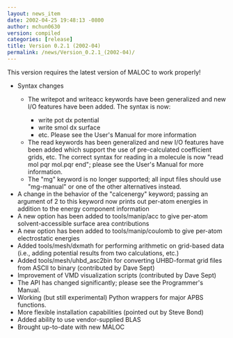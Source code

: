 ```yaml
---
layout: news_item
date: 2002-04-25 19:48:13 -0800
author: mchun0630
version: compiled
categories: [release]
title: Version 0.2.1 (2002-04)
permalink: /news/Version_0.2.1_(2002-04)/
---
```




This version requires the latest version of MALOC to work properly!
<ul>
<li>Syntax changes</li>
	<ul>
	<li>The writepot and writeacc keywords have been generalized and new I/O features have been added.  The syntax is now:</li>
		<ul>
		<li>write pot dx potential</li>
		<li>write smol dx surface</li>
		<li>etc.  Please see the User's Manual for more information</li>
		</ul>
	<li>The read keywords has been generalized and new I/O features have been added which support the use of pre-calculated coefficient grids, etc.  The correct syntax for reading in a molecule is now "read mol pqr mol.pqr end"; please see the User's Manual for more information.</li>
	<li>The "mg" keyword is no longer supported; all input files should use "mg-manual" or one of the other alternatives instead.</li> </ul>
<li>A change in the behavior of the "calcenergy" keyword; passing an argument of 2 to this keyword now prints out per-atom energies in addition to the energy component information</li>
<li>A new option has been added to tools/manip/acc to give per-atom solvent-accessible surface area contributions</li>
<li>A new option has been added to tools/manip/coulomb to give per-atom electrostatic energies</li>
<li>Added tools/mesh/dxmath for performing arithmetic on grid-based data (i.e., adding potential results from two calculations, etc.)</li>
<li>Added tools/mesh/uhbd_asc2bin for converting UHBD-format grid files from ASCII to binary (contributed by Dave Sept)</li>
<li>Improvement of VMD visualization scripts (contributed by Dave Sept)</li>
<li>The API has changed significantly; please see the Programmer's Manual.</li>
<li>Working (but still experimental) Python wrappers for major APBS functions.</li>
<li>More flexible installation capabilities (pointed out by Steve Bond)</li>
<li>Added ability to use vendor-supplied BLAS</li>
<li>Brought up-to-date with new MALOC</li>
</ul>
